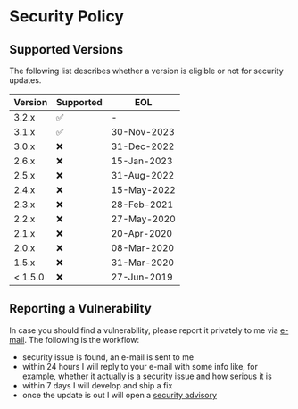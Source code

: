 # Security Policy

## Supported Versions

The following list describes whether a version is eligible or not for security updates.

| Version | Supported          | EOL         |
|---------|--------------------|-------------|
| 3.2.x   | :white_check_mark: | -           |
| 3.1.x   | :white_check_mark: | 30-Nov-2023 |
| 3.0.x   | :x:                | 31-Dec-2022 |
| 2.6.x   | :x:                | 15-Jan-2023 |
| 2.5.x   | :x:                | 31-Aug-2022 |
| 2.4.x   | :x:                | 15-May-2022 |
| 2.3.x   | :x:                | 28-Feb-2021 |
| 2.2.x   | :x:                | 27-May-2020 |
| 2.1.x   | :x:                | 20-Apr-2020 |
| 2.0.x   | :x:                | 08-Mar-2020 |
| 1.5.x   | :x:                | 31-Mar-2020 |
| < 1.5.0 | :x:                | 27-Jun-2019 |

## Reporting a Vulnerability

In case you should find a vulnerability, please report it privately to me via [e-mail](mailto:info@paolostivanin.com).
The following is the workflow:
- security issue is found, an e-mail is sent to me
- within 24 hours I will reply to your e-mail with some info like, for example, whether it actually is a security issue and how serious it is
- within 7 days I will develop and ship a fix
- once the update is out I will open a [security advisory](https://github.com/paolostivanin/OTPClient/security/advisories)
